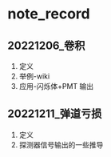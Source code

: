 # note_record

## 20221206_卷积
1. 定义
2. 举例-wiki
3. 应用-闪烁体+PMT 输出

## 20221211_弹道亏损
1. 定义
2. 探测器信号输出的一些推导